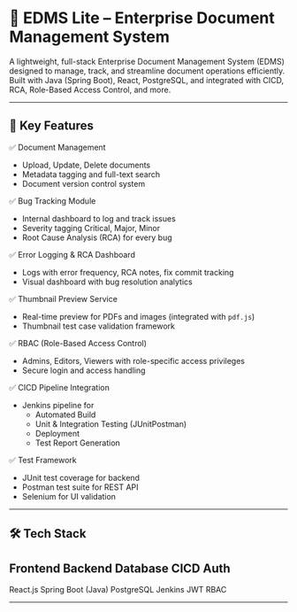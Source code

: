 # 📂 EDMS Lite – Enterprise Document Management System

A lightweight, full-stack Enterprise Document Management System (EDMS) designed to manage, track, and streamline document operations efficiently. Built with Java (Spring Boot), React, PostgreSQL, and integrated with CICD, RCA, Role-Based Access Control, and more.

---

## 🚀 Key Features

✅ Document Management
- Upload, Update, Delete documents  
- Metadata tagging and full-text search  
- Document version control system  

✅ Bug Tracking Module
- Internal dashboard to log and track issues  
- Severity tagging Critical, Major, Minor  
- Root Cause Analysis (RCA) for every bug  

✅ Error Logging & RCA Dashboard
- Logs with error frequency, RCA notes, fix commit tracking  
- Visual dashboard with bug resolution analytics  

✅ Thumbnail Preview Service
- Real-time preview for PDFs and images (integrated with `pdf.js`)  
- Thumbnail test case validation framework  

✅ RBAC (Role-Based Access Control)
- Admins, Editors, Viewers with role-specific access privileges  
- Secure login and access handling  

✅ CICD Pipeline Integration
- Jenkins pipeline for
  - Automated Build
  - Unit & Integration Testing (JUnitPostman)
  - Deployment
  - Test Report Generation

✅ Test Framework
- JUnit test coverage for backend  
- Postman test suite for REST API  
- Selenium for UI validation

---

## 🛠️ Tech Stack

 Frontend        Backend         Database      CICD         Auth        
--------------------------------------------------------------------------
 React.js         Spring Boot (Java)  PostgreSQL      Jenkins        JWT  RBAC  

---

